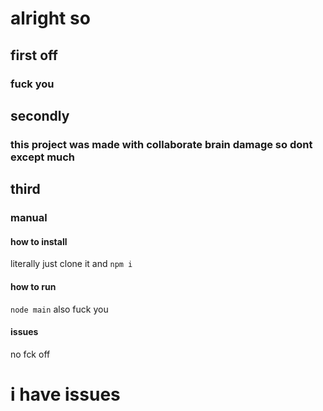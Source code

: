 # alright so
## first off
### fuck you

## secondly
### this project was made with collaborate brain damage so dont except much

## third
### manual
#### how to install
literally just clone it and `npm i`

#### how to run
`node main` also fuck you

#### issues
no fck off


# i have issues